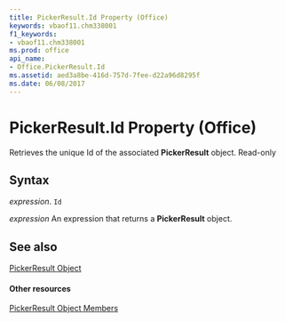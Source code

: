 ```yaml
---
title: PickerResult.Id Property (Office)
keywords: vbaof11.chm338001
f1_keywords:
- vbaof11.chm338001
ms.prod: office
api_name:
- Office.PickerResult.Id
ms.assetid: aed3a8be-416d-757d-7fee-d22a96d8295f
ms.date: 06/08/2017
---
```



# PickerResult.Id Property (Office)

Retrieves the unique Id of the associated  **PickerResult** object. Read-only


## Syntax

 _expression_. `Id`

 _expression_ An expression that returns a **PickerResult** object.


## See also


[PickerResult Object](pickerresult-object-office.md)
#### Other resources


[PickerResult Object Members](pickerresult-members-office.md)

